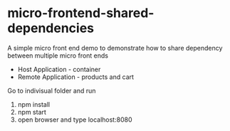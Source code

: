 # micro-frontend-shared-dependencies
A simple micro front end demo to demonstrate how to share dependency between multiple micro front ends
<ul>
  <li>Host Application - container</li>
  <li>Remote Application - products and cart</li>
</ul>


Go to indivisual folder and run
<ol>
  <li>npm install</li>
  <li>npm start</li>
  <li>open browser and type localhost:8080</li>
</ol>

